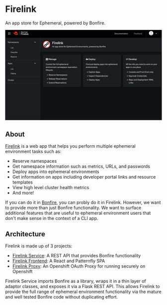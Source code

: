 # Firelink
An app store for Ephemeral, powered by Bonfire.

![Home](images/home.png)

## About
[Firelink](https://firelink.apps.crc-eph.r9lp.p1.openshiftapps.com/) is a web app that helps you perform multiple ephemeral environment tasks such as:

* Reserve namespaces
* Get namespace information such as metrics, URLs, and passwords
* Deploy apps into ephemeral environments
* Get information on apps including developer portal links and resource templates
* View high level cluster health metrics
* And more!

If you can do it in [Bonfire](https://inscope.corp.redhat.com/catalog/default/component/bonfire), you can probly do it in Firelink. However, we want to provide more than just Bonfire functionality. We want to surface additional features that are useful to ephemeral environment users that don't make sense in the context of a CLI app.

## Architecture 
Firelink is made up of 3 projects:

* [Firelink Service](https://inscope.corp.redhat.com/catalog/default/component/firelink-backend): A REST API that provides Bonfire functionality
* [Firelink Frontend](https://inscope.corp.redhat.com/catalog/default/component/firelink-frontend): A React and Patternfly SPA
* [Firelink Proxy](https://inscope.corp.redhat.com/catalog/default/component/firelink-proxy): An Openshift OAuth Proxy for running securely on Openshift

Firelink Service imports Bonfire as a library, wraps it in a thin layer of adaptor classes, and exposes it via a Flask REST API. This allows Firelink to provide the full range of ephemeral environment functionality via the mature and well tested Bonfire code without duplicating effort.

